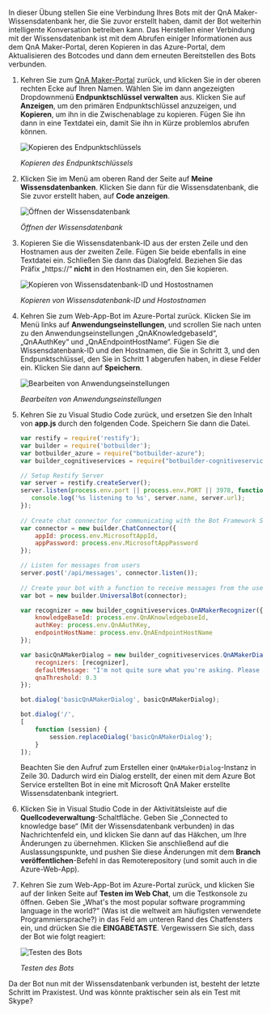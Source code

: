 In dieser Übung stellen Sie eine Verbindung Ihres Bots mit der QnA Maker-Wissensdatenbank her, die Sie zuvor erstellt haben, damit der Bot weiterhin intelligente Konversation betreiben kann. Das Herstellen einer Verbindung mit der Wissensdatenbank ist mit dem Abrufen einiger Informationen aus dem QnA Maker-Portal, deren Kopieren in das Azure-Portal, dem Aktualisieren des Botcodes und dann dem erneuten Bereitstellen des Bots verbunden.

1. Kehren Sie zum [QnA Maker-Portal](https://www.qnamaker.ai/) zurück, und klicken Sie in der oberen rechten Ecke auf Ihren Namen. Wählen Sie im dann angezeigten Dropdownmenü **Endpunktschlüssel verwalten** aus. Klicken Sie auf **Anzeigen**, um den primären Endpunktschlüssel anzuzeigen, und **Kopieren**, um ihn in die Zwischenablage zu kopieren. Fügen Sie ihn dann in eine Textdatei ein, damit Sie ihn in Kürze problemlos abrufen können.

    ![Kopieren des Endpunktschlüssels](../images/copy-primary-key.png)
    
    _Kopieren des Endpunktschlüssels_ 

1. Klicken Sie im Menü am oberen Rand der Seite auf **Meine Wissensdatenbanken**. Klicken Sie dann für die Wissensdatenbank, die Sie zuvor erstellt haben, auf **Code anzeigen**.

    ![Öffnen der Wissensdatenbank](../images/open-knowledge-base.png)

    _Öffnen der Wissensdatenbank_

1. Kopieren Sie die Wissensdatenbank-ID aus der ersten Zeile und den Hostnamen aus der zweiten Zeile. Fügen Sie beide ebenfalls in eine Textdatei ein. Schließen Sie dann das Dialogfeld. Beziehen Sie das Präfix „https://“ **nicht** in den Hostnamen ein, den Sie kopieren.

    ![Kopieren von Wissensdatenbank-ID und Hostostnamen](../images/copy-endpoint-info.png)
    
    _Kopieren von Wissensdatenbank-ID und Hostostnamen_  

1. Kehren Sie zum Web-App-Bot im Azure-Portal zurück. Klicken Sie im Menü links auf **Anwendungseinstellungen**, und scrollen Sie nach unten zu den Anwendungseinstellungen „QnAKnowledgebaseId“, „QnAAuthKey“ und „QnAEndpointHostName“. Fügen Sie die Wissensdatenbank-ID und den Hostnamen, die Sie in Schritt 3, und den Endpunktschlüssel, den Sie in Schritt 1 abgerufen haben, in diese Felder ein. Klicken Sie dann auf **Speichern**.

    ![Bearbeiten von Anwendungseinstellungen](../images/enter-app-settings.png)

    _Bearbeiten von Anwendungseinstellungen_ 
 
1. Kehren Sie zu Visual Studio Code zurück, und ersetzen Sie den Inhalt von **app.js** durch den folgenden Code. Speichern Sie dann die Datei.

    ```JavaScript
    var restify = require('restify');
    var builder = require('botbuilder');
    var botbuilder_azure = require("botbuilder-azure");
    var builder_cognitiveservices = require("botbuilder-cognitiveservices");
    
    // Setup Restify Server
    var server = restify.createServer();
    server.listen(process.env.port || process.env.PORT || 3978, function () {
       console.log('%s listening to %s', server.name, server.url); 
    });
      
    // Create chat connector for communicating with the Bot Framework Service
    var connector = new builder.ChatConnector({
        appId: process.env.MicrosoftAppId,
        appPassword: process.env.MicrosoftAppPassword     
    });
    
    // Listen for messages from users 
    server.post('/api/messages', connector.listen());
     
    // Create your bot with a function to receive messages from the user
    var bot = new builder.UniversalBot(connector);
    
    var recognizer = new builder_cognitiveservices.QnAMakerRecognizer({
        knowledgeBaseId: process.env.QnAKnowledgebaseId, 
        authKey: process.env.QnAAuthKey,
        endpointHostName: process.env.QnAEndpointHostName
    });
    
    var basicQnAMakerDialog = new builder_cognitiveservices.QnAMakerDialog({
        recognizers: [recognizer],
        defaultMessage: "I'm not quite sure what you're asking. Please ask your question again.",
        qnaThreshold: 0.3
    });
    
    bot.dialog('basicQnAMakerDialog', basicQnAMakerDialog);
    
    bot.dialog('/',
    [
        function (session) {
            session.replaceDialog('basicQnAMakerDialog');
        }
    ]);
    ```

    Beachten Sie den Aufruf zum Erstellen einer `QnAMakerDialog`-Instanz in Zeile 30. Dadurch wird ein Dialog erstellt, der einen mit dem Azure Bot Service erstellten Bot in eine mit Microsoft QnA Maker erstellte Wissensdatenbank integriert.
 
1. Klicken Sie in Visual Studio Code in der Aktivitätsleiste auf die **Quellcodeverwaltung**-Schaltfläche. Geben Sie „Connected to knowledge base“ (Mit der Wissensdatenbank verbunden) in das Nachrichtenfeld ein, und klicken Sie dann auf das Häkchen, um Ihre Änderungen zu übernehmen. Klicken Sie anschließend auf die Auslassungspunkte, und pushen Sie diese Änderungen mit dem **Branch veröffentlichen**-Befehl in das Remoterepository (und somit  auch in die Azure-Web-App).

1. Kehren Sie zum Web-App-Bot im Azure-Portal zurück, und klicken Sie auf der linken Seite auf **Testen im Web Chat**, um die Testkonsole zu öffnen. Geben Sie „What's the most popular software programming language in the world?“ (Was ist die weltweit am häufigsten verwendete Programmiersprache?) in das Feld am unteren Rand des Chatfensters ein, und drücken Sie die **EINGABETASTE**. Vergewissern Sie sich, dass der Bot wie folgt reagiert:

    ![Testen des Bots](../images/portal-testing-chat.png)

    _Testen des Bots_

Da der Bot nun mit der Wissensdatenbank verbunden ist, besteht der letzte Schritt im Praxistest. Und was könnte praktischer sein als ein Test mit Skype?